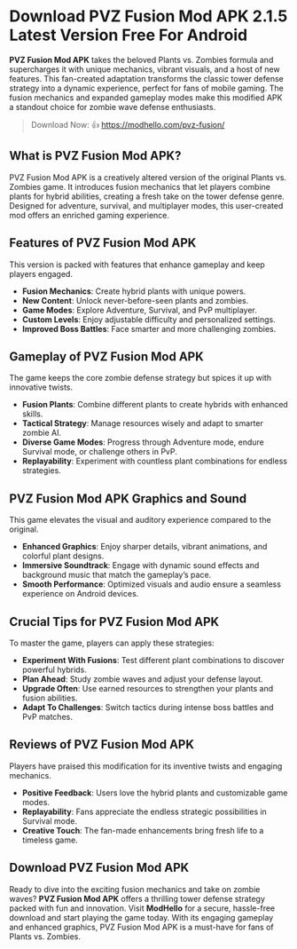 # Download PVZ Fusion Mod APK 2.1.5 Latest Version Free For Android

**PVZ Fusion Mod APK** takes the beloved Plants vs. Zombies formula and supercharges it with unique mechanics, vibrant visuals, and a host of new features. This fan-created adaptation transforms the classic tower defense strategy into a dynamic experience, perfect for fans of mobile gaming. The fusion mechanics and expanded gameplay modes make this modified APK a standout choice for zombie wave defense enthusiasts.  

>Download Now: 👍 https://modhello.com/pvz-fusion/

## What is PVZ Fusion Mod APK?  

PVZ Fusion Mod APK is a creatively altered version of the original Plants vs. Zombies game. It introduces fusion mechanics that let players combine plants for hybrid abilities, creating a fresh take on the tower defense genre. Designed for adventure, survival, and multiplayer modes, this user-created mod offers an enriched gaming experience.  

## Features of PVZ Fusion Mod APK  

This version is packed with features that enhance gameplay and keep players engaged.  

- **Fusion Mechanics**: Create hybrid plants with unique powers.  
- **New Content**: Unlock never-before-seen plants and zombies.  
- **Game Modes**: Explore Adventure, Survival, and PvP multiplayer.  
- **Custom Levels**: Enjoy adjustable difficulty and personalized settings.  
- **Improved Boss Battles**: Face smarter and more challenging zombies.  

## Gameplay of PVZ Fusion Mod APK  

The game keeps the core zombie defense strategy but spices it up with innovative twists.  

- **Fusion Plants**: Combine different plants to create hybrids with enhanced skills.  
- **Tactical Strategy**: Manage resources wisely and adapt to smarter zombie AI.  
- **Diverse Game Modes**: Progress through Adventure mode, endure Survival mode, or challenge others in PvP.  
- **Replayability**: Experiment with countless plant combinations for endless strategies.  

## PVZ Fusion Mod APK Graphics and Sound  

This game elevates the visual and auditory experience compared to the original.  

- **Enhanced Graphics**: Enjoy sharper details, vibrant animations, and colorful plant designs.  
- **Immersive Soundtrack**: Engage with dynamic sound effects and background music that match the gameplay’s pace.  
- **Smooth Performance**: Optimized visuals and audio ensure a seamless experience on Android devices.  

## Crucial Tips for PVZ Fusion Mod APK  

To master the game, players can apply these strategies:  

- **Experiment With Fusions**: Test different plant combinations to discover powerful hybrids.  
- **Plan Ahead**: Study zombie waves and adjust your defense layout.  
- **Upgrade Often**: Use earned resources to strengthen your plants and fusion abilities.  
- **Adapt To Challenges**: Switch tactics during intense boss battles and PvP matches.  

## Reviews of PVZ Fusion Mod APK  

Players have praised this modification for its inventive twists and engaging mechanics.  

- **Positive Feedback**: Users love the hybrid plants and customizable game modes.  
- **Replayability**: Fans appreciate the endless strategic possibilities in Survival mode.  
- **Creative Touch**: The fan-made enhancements bring fresh life to a timeless game.  

## Download PVZ Fusion Mod APK  

Ready to dive into the exciting fusion mechanics and take on zombie waves? **PVZ Fusion Mod APK** offers a thrilling tower defense strategy packed with fun and innovation. Visit **ModHello** for a secure, hassle-free download and start playing the game today. With its engaging gameplay and enhanced graphics, PVZ Fusion Mod APK is a must-have for fans of Plants vs. Zombies.  
